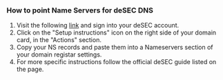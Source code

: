 ### How to point Name Servers for deSEC DNS
1. Visit the following [link](https://desec.io/domains) and sign
    into your deSEC account.
2. Click on the "Setup instructions" icon on the right side of your domain card, in the "Actions" section.
3. Copy your NS records and paste them into a Nameservers section of your domain registar settings.
4. For more specific instructions follow the official deSEC guide listed on the page.
